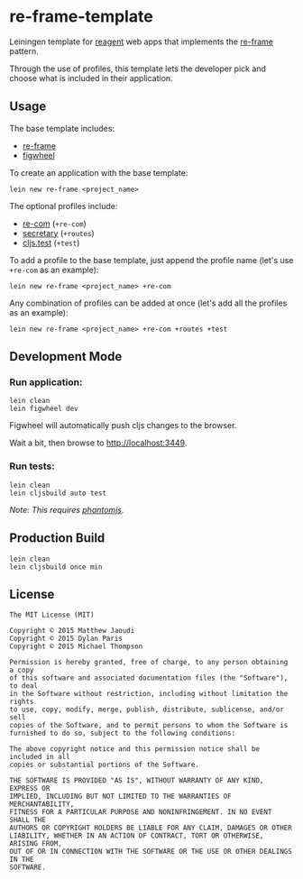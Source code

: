 # re-frame-template

Leiningen template for [reagent](https://github.com/reagent-project/reagent) web apps that implements the [re-frame](https://github.com/Day8/re-frame) pattern.

Through the use of profiles, this template lets the developer pick and choose what is included in their application.

## Usage

The base template includes:

* [re-frame](https://github.com/Day8/re-frame)
* [figwheel](https://github.com/bhauman/lein-figwheel)

To create an application with the base template:

```
lein new re-frame <project_name>
```

The optional profiles include:

* [re-com](https://github.com/Day8/re-com) (`+re-com`)
* [secretary](https://github.com/gf3/secretary) (`+routes`)
* [cljs.test](https://groups.google.com/forum/#!topic/clojure/gnCl0CySSk8) (`+test`)

To add a profile to the base template, just append the profile name (let's use `+re-com` as an example):

```
lein new re-frame <project_name> +re-com
```

Any combination of profiles can be added at once (let's add all the profiles as an example):

```
lein new re-frame <project_name> +re-com +routes +test
```

## Development Mode

### Run application:

```
lein clean
lein figwheel dev
```

Figwheel will automatically push cljs changes to the browser.

Wait a bit, then browse to [http://localhost:3449](http://localhost:3449).

### Run tests:

```
lein clean
lein cljsbuild auto test
```

*Note: This requires [phantomjs](https://www.npmjs.com/package/phantomjs).*

## Production Build

```
lein clean
lein cljsbuild once min
```

## License

```
The MIT License (MIT)

Copyright © 2015 Matthew Jaoudi
Copyright © 2015 Dylan Paris
Copyright © 2015 Michael Thompson

Permission is hereby granted, free of charge, to any person obtaining a copy
of this software and associated documentation files (the "Software"), to deal
in the Software without restriction, including without limitation the rights
to use, copy, modify, merge, publish, distribute, sublicense, and/or sell
copies of the Software, and to permit persons to whom the Software is
furnished to do so, subject to the following conditions:

The above copyright notice and this permission notice shall be included in all
copies or substantial portions of the Software.

THE SOFTWARE IS PROVIDED "AS IS", WITHOUT WARRANTY OF ANY KIND, EXPRESS OR
IMPLIED, INCLUDING BUT NOT LIMITED TO THE WARRANTIES OF MERCHANTABILITY,
FITNESS FOR A PARTICULAR PURPOSE AND NONINFRINGEMENT. IN NO EVENT SHALL THE
AUTHORS OR COPYRIGHT HOLDERS BE LIABLE FOR ANY CLAIM, DAMAGES OR OTHER
LIABILITY, WHETHER IN AN ACTION OF CONTRACT, TORT OR OTHERWISE, ARISING FROM,
OUT OF OR IN CONNECTION WITH THE SOFTWARE OR THE USE OR OTHER DEALINGS IN THE
SOFTWARE.
```
